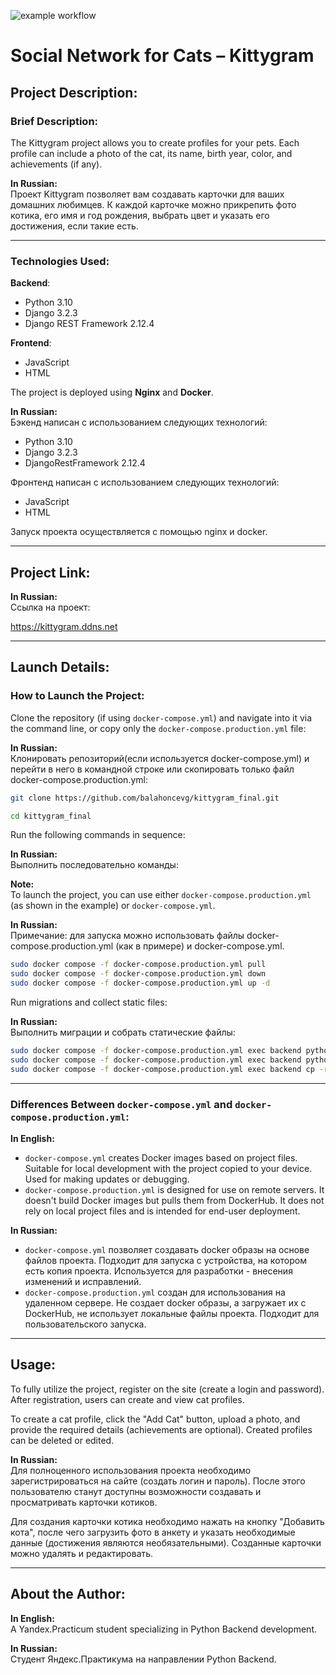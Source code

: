 ![example workflow](https://github.com/balahoncevg/kittygram_final/actions/workflows/main.yml/badge.svg)

# Social Network for Cats – Kittygram  

## Project Description:  

### Brief Description:  
The Kittygram project allows you to create profiles for your pets. Each profile can include a photo of the cat, its name, birth year, color, and achievements (if any).  

**In Russian:**  
Проект Kittygram позволяет вам создавать карточки для ваших домашних любимцев. К каждой карточке можно прикрепить фото котика, его имя и год рождения, выбрать цвет и указать его достижения, если такие есть.  

---

### Technologies Used:  

**Backend**:  
- Python 3.10  
- Django 3.2.3  
- Django REST Framework 2.12.4  

**Frontend**:  
- JavaScript  
- HTML  

The project is deployed using **Nginx** and **Docker**.  

**In Russian:**  
Бэкенд написан с использованием следующих технологий:  
- Python 3.10  
- Django 3.2.3  
- DjangoRestFramework 2.12.4  

Фронтенд написан с использованием следующих технологий:  
- JavaScript  
- HTML  

Запуск проекта осуществляется с помощью nginx и docker.  

---

## Project Link:  

**In Russian:**  
Ссылка на проект:


https://kittygram.ddns.net  

---

## Launch Details:  

### How to Launch the Project:  

Clone the repository (if using `docker-compose.yml`) and navigate into it via the command line, or copy only the `docker-compose.production.yml` file:  

**In Russian:**  
Клонировать репозиторий(если используется docker-compose.yml) и перейти в него в командной строке или скопировать только файл docker-compose.production.yml:  

```bash  
git clone https://github.com/balahoncevg/kittygram_final.git  
```  

```bash  
cd kittygram_final  
```  

Run the following commands in sequence:  

**In Russian:**  
Выполнить последовательно команды:  

**Note:**  
To launch the project, you can use either `docker-compose.production.yml` (as shown in the example) or `docker-compose.yml`.  

**In Russian:**  
Примечание: для запуска можно использовать файлы docker-compose.production.yml (как в примере) и docker-compose.yml.  

```bash  
sudo docker compose -f docker-compose.production.yml pull  
sudo docker compose -f docker-compose.production.yml down  
sudo docker compose -f docker-compose.production.yml up -d  
```  

Run migrations and collect static files:  

**In Russian:**  
Выполнить миграции и собрать статические файлы:  

```bash  
sudo docker compose -f docker-compose.production.yml exec backend python manage.py migrate  
sudo docker compose -f docker-compose.production.yml exec backend python manage.py collectstatic  
sudo docker compose -f docker-compose.production.yml exec backend cp -r /app/static_backend/. /backend_static/static/  
```  

---

### Differences Between `docker-compose.yml` and `docker-compose.production.yml`:  

**In English:**  
- `docker-compose.yml` creates Docker images based on project files. Suitable for local development with the project copied to your device. Used for making updates or debugging.  
- `docker-compose.production.yml` is designed for use on remote servers. It doesn't build Docker images but pulls them from DockerHub. It does not rely on local project files and is intended for end-user deployment.  

**In Russian:**  
- `docker-compose.yml` позволяет создавать docker образы на основе файлов проекта. Подходит для запуска с устройства, на котором есть копия проекта. Используется для разработки - внесения изменений и исправлений.  
- `docker-compose.production.yml` создан для использования на удаленном сервере. Не создает docker образы, а загружает их с DockerHub, не использует локальные файлы проекта. Подходит для пользовательского запуска.  

---

## Usage:  

To fully utilize the project, register on the site (create a login and password). After registration, users can create and view cat profiles.  

To create a cat profile, click the "Add Cat" button, upload a photo, and provide the required details (achievements are optional). Created profiles can be deleted or edited.  

**In Russian:**  
Для полноценного использования проекта необходимо зарегистрироваться на сайте (создать логин и пароль). После этого пользователю станут доступны возможности создавать и просматривать карточки котиков.  

Для создания карточки котика необходимо нажать на кнопку "Добавить кота", после чего загрузить фото в анкету и указать необходимые данные (достижения являются необязательными). Созданные карточки можно удалять и редактировать.  

---

## About the Author:  

**In English:**  
A Yandex.Practicum student specializing in Python Backend development.  

**In Russian:**  
Студент Яндекс.Практикума на направлении Python Backend.  
